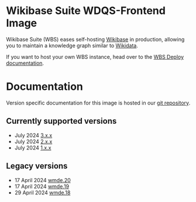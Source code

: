 # Wikibase Suite WDQS-Frontend Image

Wikibase Suite (WBS) eases self-hosting [Wikibase](https://wikiba.se) in production, allowing you to maintain a knowledge graph similar to [Wikidata](https://www.wikidata.org/wiki/Wikidata:Main_Page).

If you want to host your own WBS instance, head over to the [WBS Deploy documentation](./deploy/README.md).

# Documentation

Version specific documentation for this image is hosted in our [git repository](https://github.com/wmde/wikibase-release-pipeline/).

## Currently supported versions

- July 2024 [3.x.x](https://github.com/wmde/wikibase-release-pipeline/blob/deploy-3/build/WDQS-frontend/README.md)
- July 2024 [2.x.x](https://github.com/wmde/wikibase-release-pipeline/blob/deploy-2/build/WDQS-frontend/README.md)
- July 2024 [1.x.x](https://github.com/wmde/wikibase-release-pipeline/blob/deploy-1/build/WDQS-frontend/README.md)

## Legacy versions

- 17 April 2024 [wmde.20](https://github.com/wmde/wikibase-release-pipeline/blob/wmde.20/build/WDQS-frontend/README.md)
- 17 April 2024 [wmde.19](https://github.com/wmde/wikibase-release-pipeline/blob/wmde.19/build/WDQS-frontend/README.md)
- 29 April 2024 [wmde.18](https://github.com/wmde/wikibase-release-pipeline/blob/wmde.18/build/WDQS-frontend/README.md)

